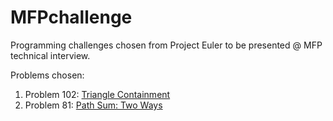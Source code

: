 # MFPchallenge
Programming challenges chosen from Project Euler to be presented @ MFP technical interview.

Problems chosen:
1. Problem 102: [Triangle Containment](https://projecteuler.net/problem=102)
2. Problem 81: [Path Sum: Two Ways](https://projecteuler.net/problem=81)
